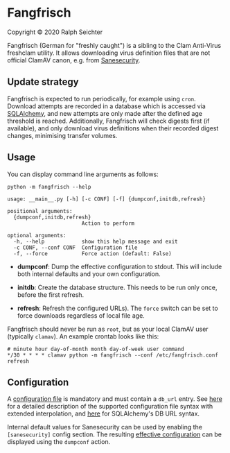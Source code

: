 # Fangfrisch

Copyright © 2020 Ralph Seichter

Fangfrisch (German for "freshly caught") is a sibling to the Clam Anti-Virus
freshclam utility. It allows downloading virus definition files that are not
official ClamAV canon, e.g. from [Sanesecurity](https://sanesecurity.com).

## Update strategy

Fangfrisch is expected to run periodically, for example using `cron`. Download
attempts are recorded in a database which is accessed via
[SQLAlchemy](https://docs.sqlalchemy.org/en/13/core/engines.html#supported-databases),
and new attempts are only made after the defined age threshold is reached.
Additionally, Fangfrisch will check digests first (if available), and only
download virus definitions when their recorded digest changes, minimising
transfer volumes.

## Usage

You can display command line arguments as follows:
```shell
python -m fangfrisch --help
```

```
usage: __main__.py [-h] [-c CONF] [-f] {dumpconf,initdb,refresh}

positional arguments:
  {dumpconf,initdb,refresh}
                        Action to perform

optional arguments:
  -h, --help            show this help message and exit
  -c CONF, --conf CONF  Configuration file
  -f, --force           Force action (default: False)
```

*   **dumpconf**: Dump the effective configuration to stdout. This will include
both internal defaults and your own configuration.

*   **initdb**: Create the database structure. This needs to be run only once,
before the first refresh.

*   **refresh**: Refresh the configured URLs). The `force` switch can be set to
force downloads regardless of local file age.

Fangfrisch should never be run as `root`, but as your local ClamAV user
(typically `clamav`). An example crontab looks like this:

```
# minute hour day-of-month month day-of-week user command
*/30 * * * * clamav python -m fangfrisch --conf /etc/fangfrisch.conf refresh
```

## Configuration

A [configuration file](contrib/sample.conf) is mandatory and must contain a
`db_url` entry. See
[here](https://docs.python.org/3.7/library/configparser.html) for a detailed
description of the supported configuration file syntax with extended
interpolation, and
[here](https://docs.sqlalchemy.org/en/13/core/engines.html#supported-databases)
for SQLAlchemy's DB URL syntax.

Internal default values for Sanesecurity can be used by enabling the
`[sanesecurity]` config section. The resulting [effective
configuration](contrib/sample-dump.conf) can be displayed using the `dumpconf`
action.
